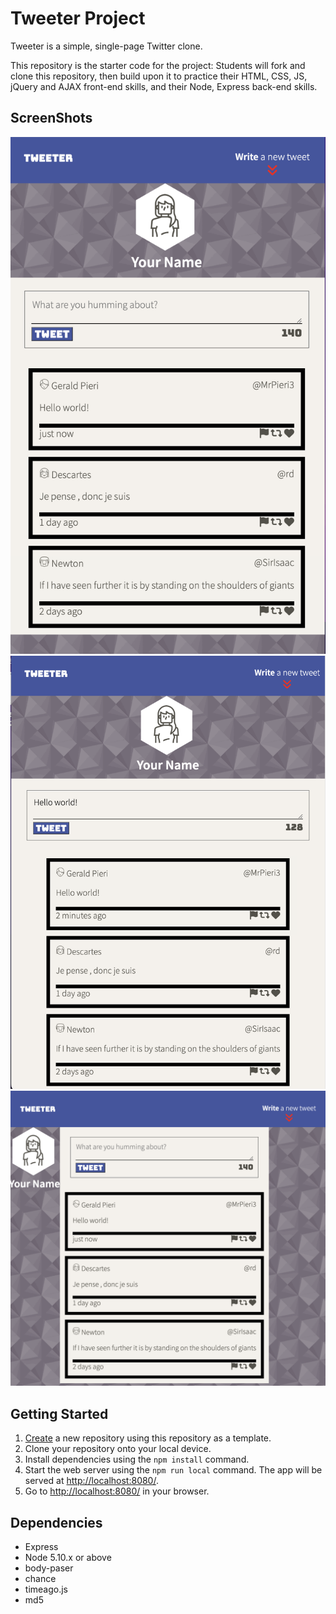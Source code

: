 # Tweeter Project

Tweeter is a simple, single-page Twitter clone.

This repository is the starter code for the project: Students will fork and clone this repository, then build upon it to practice their HTML, CSS, JS, jQuery and AJAX front-end skills, and their Node, Express back-end skills.

## ScreenShots
!["tweet-Mobile-View.png"](https://github.com/cniscoding/tweeter/blob/master/docs/tweet-Mobile-view.png)
!["tweetN-mobile-With-Nessage.png"](https://github.com/cniscoding/tweeter/blob/master/docs/tweet-mobile-with-message.png)
!["tweet-Desktop-View.png"](https://github.com/cniscoding/tweeter/blob/master/docs/tweet-desktop-view.png)




## Getting Started

1. [Create](https://docs.github.com/en/repositories/creating-and-managing-repositories/creating-a-repository-from-a-template) a new repository using this repository as a template.
2. Clone your repository onto your local device.
3. Install dependencies using the `npm install` command.
3. Start the web server using the `npm run local` command. The app will be served at <http://localhost:8080/>.
4. Go to <http://localhost:8080/> in your browser.

## Dependencies

- Express
- Node 5.10.x or above
- body-paser
- chance
- timeago.js
- md5